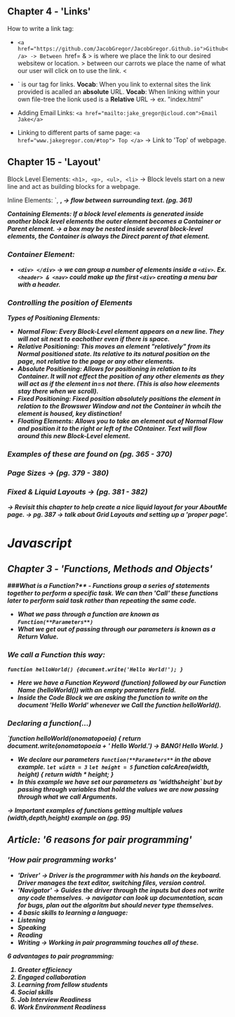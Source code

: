 ## **Chapter 4 - 'Links'**

How to write a link tag:
- `<a href="https://github.com/JacobGregor/JacobGregor.Github.io">Github</a>
-> Between `href= & > is where we place the link to our desired websitew or location. > between our carrots we place the name of what our user will click on to use the link. <
- `<a> </a> is our tag for links.
**Vocab**: When you link to external sites the link provided is acalled an **absolute** URL.
**Vocab**: When linking within your own file-tree the lionk used is a **Relative** URL -> ex. "index.html"

- Adding Email Links: `<a href="mailto:jake_gregor@icloud.com">Email Jake</a>`
- Linking to different parts of same page: `<a href="www.jakegregor.com/#top"> Top </a>` -> Link to 'Top' of webpage.

## **Chapter 15 - 'Layout'**

Block Level Elements: `<h1>, <p>, <ul>, <li>` -> Block levels start on a new line and act as building blocks for a webpage.

Inline Elements: `<img>, <b>, <i> -> flow between surrounding text. (pg. 361)

Containing Elements: If a block level elements is generated inside another block level elements the outer element becomes a **Container** or **Parent** element. 
-> a box may be nested inside several block-level elements, the Container is always the Direct parent of that element. 
### **Container Element:**
- `<div> </div>` -> we can group a number of elements inside a `<div>`. Ex. `<header> & <nav>` could make up the first `<div>` creating a menu bar with a header. 

### **Controlling the position of Elements**

Types of Positioning Elements:
- **Normal Flow**: Every Block-Level element appears on a new line. They will not sit next to eachother even if there is space.
- **Relative Positioning**: This moves an element "relatively" from its Normal positioned state. **Its relative to its natural position on the page, not relative to the page or any other elements.**
- **Absolute Positioning**: Allows for positioning in relation to its **Container**. It will not effect the position of any other elements as they will act as if the element in=s not there. (This is also how eleements stay there when we scroll).
- **Fixed Positioning**: Fixed position absolutely positions the element in relation to the **Browswer Window** and not the Container in whcih the element is housed, key distinction!
- **Floating Elements**: Allows you to take an element out of **Normal Flow** and position it to the right or left of the **COntainer**. Text will flow around this new **Block-Level** element.
### Examples of these are found on (pg. 365 - 370)

### **Page Sizes** -> (pg. 379 - 380)

### **Fixed & Liquid Layouts** -> (pg. 381 - 382)
-> Revisit this chapter to help create a nice liquid layout for your AboutMe page. 
-> pg. 387 -> talk about Grid Layouts and setting up a 'proper page'.

# **Javascript**

## **Chapter 3 - 'Functions, Methods and Objects'**
###What is a Function?** - Functions group a series of statements together to perform a specific task. We can then **'Call'** these functions later to perform said task rather than repeating the same code. 
- What we pass through a function are known as `Function(**Parameters**)`
- What we get out of passing through our **parameters** is known as a **Return Value**. 

### **We call a Function this way:** 
`function helloWorld() {document.write('Hello World!');
}`
- Here we have a **Function Keyword** (function) followed by our **Function Name** (helloWorld()) with an empty parameters field.
- Inside the **Code Block** we are asking the function to write on the document 'Hello World' whenever we **Call** the function helloWorld().

### **Declaring a function(...)**
`function helloWorld(onomatopoeia) {
  return document.write(onomatopoeia + ' Hello World.') -> BANG! Hello World.
}
- We **declare** our parameters `function(**Parameters**` in the above example.
`let width = 3`
`let height = 5`
function calcArea(width, height) {
  return width * height;
}
- In this example we have set our **parameters** as 'width` & `height` but by passing through variables that hold the values we are now passing through what we call **Arguments**. 

-> Important examples of functions getting multiple values (width,depth,height) example on (pg. 95)

## Article: '6 reasons for pair programming'

### 'How pair programming works'
- 'Driver' -> Driver is the programmer with his hands on the keyboard. Driver manages the text editor, switching files, version control.
- 'Navigator' -> Guides the driver through the inputs but does not write any code themselves. -> navigator can look up documentation, scan for bugs, plan out the algoritm but should never type themselves. 
- 4 basic skills to learning a language:
- Listening
- Speaking
- Reading
- Writing
-> Working in pair programming touches all of these.

6 advantages to pair programming:
1. Greater efficiency
2. Engaged collaboration
3. Learning from fellow students
4. Social skills
5. Job Interview Readiness
6. Work Environment Readiness 